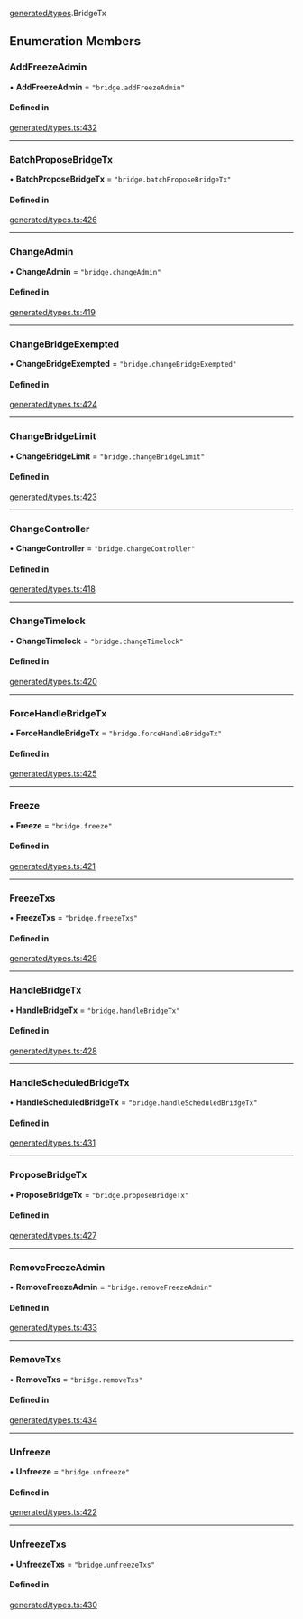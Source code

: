 [generated/types](../../../Modules/Generated/Types.md).BridgeTx

## Enumeration Members

### AddFreezeAdmin

• **AddFreezeAdmin** = ``"bridge.addFreezeAdmin"``

#### Defined in

[generated/types.ts:432](https://github.com/PolymeshAssociation/polymesh-sdk/blob/15be87e8/src/generated/types.ts#L432)

___

### BatchProposeBridgeTx

• **BatchProposeBridgeTx** = ``"bridge.batchProposeBridgeTx"``

#### Defined in

[generated/types.ts:426](https://github.com/PolymeshAssociation/polymesh-sdk/blob/15be87e8/src/generated/types.ts#L426)

___

### ChangeAdmin

• **ChangeAdmin** = ``"bridge.changeAdmin"``

#### Defined in

[generated/types.ts:419](https://github.com/PolymeshAssociation/polymesh-sdk/blob/15be87e8/src/generated/types.ts#L419)

___

### ChangeBridgeExempted

• **ChangeBridgeExempted** = ``"bridge.changeBridgeExempted"``

#### Defined in

[generated/types.ts:424](https://github.com/PolymeshAssociation/polymesh-sdk/blob/15be87e8/src/generated/types.ts#L424)

___

### ChangeBridgeLimit

• **ChangeBridgeLimit** = ``"bridge.changeBridgeLimit"``

#### Defined in

[generated/types.ts:423](https://github.com/PolymeshAssociation/polymesh-sdk/blob/15be87e8/src/generated/types.ts#L423)

___

### ChangeController

• **ChangeController** = ``"bridge.changeController"``

#### Defined in

[generated/types.ts:418](https://github.com/PolymeshAssociation/polymesh-sdk/blob/15be87e8/src/generated/types.ts#L418)

___

### ChangeTimelock

• **ChangeTimelock** = ``"bridge.changeTimelock"``

#### Defined in

[generated/types.ts:420](https://github.com/PolymeshAssociation/polymesh-sdk/blob/15be87e8/src/generated/types.ts#L420)

___

### ForceHandleBridgeTx

• **ForceHandleBridgeTx** = ``"bridge.forceHandleBridgeTx"``

#### Defined in

[generated/types.ts:425](https://github.com/PolymeshAssociation/polymesh-sdk/blob/15be87e8/src/generated/types.ts#L425)

___

### Freeze

• **Freeze** = ``"bridge.freeze"``

#### Defined in

[generated/types.ts:421](https://github.com/PolymeshAssociation/polymesh-sdk/blob/15be87e8/src/generated/types.ts#L421)

___

### FreezeTxs

• **FreezeTxs** = ``"bridge.freezeTxs"``

#### Defined in

[generated/types.ts:429](https://github.com/PolymeshAssociation/polymesh-sdk/blob/15be87e8/src/generated/types.ts#L429)

___

### HandleBridgeTx

• **HandleBridgeTx** = ``"bridge.handleBridgeTx"``

#### Defined in

[generated/types.ts:428](https://github.com/PolymeshAssociation/polymesh-sdk/blob/15be87e8/src/generated/types.ts#L428)

___

### HandleScheduledBridgeTx

• **HandleScheduledBridgeTx** = ``"bridge.handleScheduledBridgeTx"``

#### Defined in

[generated/types.ts:431](https://github.com/PolymeshAssociation/polymesh-sdk/blob/15be87e8/src/generated/types.ts#L431)

___

### ProposeBridgeTx

• **ProposeBridgeTx** = ``"bridge.proposeBridgeTx"``

#### Defined in

[generated/types.ts:427](https://github.com/PolymeshAssociation/polymesh-sdk/blob/15be87e8/src/generated/types.ts#L427)

___

### RemoveFreezeAdmin

• **RemoveFreezeAdmin** = ``"bridge.removeFreezeAdmin"``

#### Defined in

[generated/types.ts:433](https://github.com/PolymeshAssociation/polymesh-sdk/blob/15be87e8/src/generated/types.ts#L433)

___

### RemoveTxs

• **RemoveTxs** = ``"bridge.removeTxs"``

#### Defined in

[generated/types.ts:434](https://github.com/PolymeshAssociation/polymesh-sdk/blob/15be87e8/src/generated/types.ts#L434)

___

### Unfreeze

• **Unfreeze** = ``"bridge.unfreeze"``

#### Defined in

[generated/types.ts:422](https://github.com/PolymeshAssociation/polymesh-sdk/blob/15be87e8/src/generated/types.ts#L422)

___

### UnfreezeTxs

• **UnfreezeTxs** = ``"bridge.unfreezeTxs"``

#### Defined in

[generated/types.ts:430](https://github.com/PolymeshAssociation/polymesh-sdk/blob/15be87e8/src/generated/types.ts#L430)
